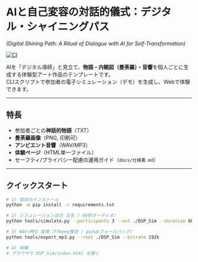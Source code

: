 # AIと自己変容の対話的儀式：デジタル・シャイニングパス
*(Digital Shining Path: A Ritual of Dialogue with AI for Self-Transformation)*

[![CI](https://github.com/USERNAME/DigitalShiningPath/actions/workflows/ci.yml/badge.svg)](https://github.com/USERNAME/DigitalShiningPath/actions/workflows/ci.yml)

AIを「デジタル導師」と見立て、**物語・内観図（曼荼羅）・音響**を個人ごとに生成する体験型アート作品のテンプレートです。  
CLIスクリプトで参加者の電子シミュレーション（デモ）を生成し、Webで体験できます。

---

## 特長
- 参加者ごとの**神話的物語**（TXT）
- **曼荼羅画像**（PNG, 印刷可）
- **アンビエント音響**（WAV/MP3）
- **体験ページ**（HTML単一ファイル）
- セーフティ/プライバシー配慮の運用ガイド（`docs/仕様書.md`）

---

## クイックスタート
```bash
# 1) 依存のインストール
python -m pip install -r requirements.txt

# 2) シミュレーション出力（3名 / 60秒オーディオ）
python tools/simulate.py --participants 3 --out ./DSP_Sim --duration 60

# 3) WAV→MP3 変換（ffmpeg推奨 / pydubフォールバック）
python tools/export_mp3.py --root ./DSP_Sim --bitrate 192k

# 4) 体験
# ブラウザで DSP_Sim/index.html を開く
